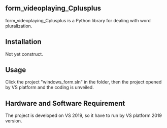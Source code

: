 ## form_videoplaying_Cplusplus

form_videoplaying_Cplusplus is a Python library for dealing with word pluralization.

## Installation

Not yet construct.

## Usage

Click the project "windows_form.sln" in the folder, then the project opened by VS platform and the coding is unveiled.

## Hardware and Software Requirement

The project is developed on VS 2019, so it have to run by VS platform 2019 version.
